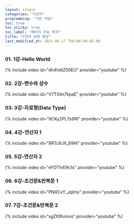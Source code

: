```yaml
---
layout: single
categories: "C언어"
programming: "기본 개념"
toc: true
toc_sticky: true
toc_label: "페이지 주요 목차"
title: "C언어 강좌 영상"
last_modified_at: 2021-06-17 TO8:06:00-05:00
---
```


### 01. 1강-Hello World
{% include video id="dh4hdtZ00EU" provider="youtube" %}

### 02. 2강-변수와 상수
{% include video id="V7TXlm7kpaE" provider="youtube" %}

### 03. 3강-자료형(Data Type)
{% include video id="9CKy2PL7s9W" provider="youtube" %}

### 04. 4강-연산자 1
{% include video id="8RTc8JX_8W4" provider="youtube" %}

### 05. 5강-연산자 2
{% include video id="eYDTfvE9c1s" provider="youtube" %}

### 06. 6강-조건문&반복문 1
{% include video id="PNXCvY_Jqlms" provider="youtube" %}

### 07. 7강-조건문&반복문 2
{% include video id="xgZt0Kvinxs" provider="youtube" %}
